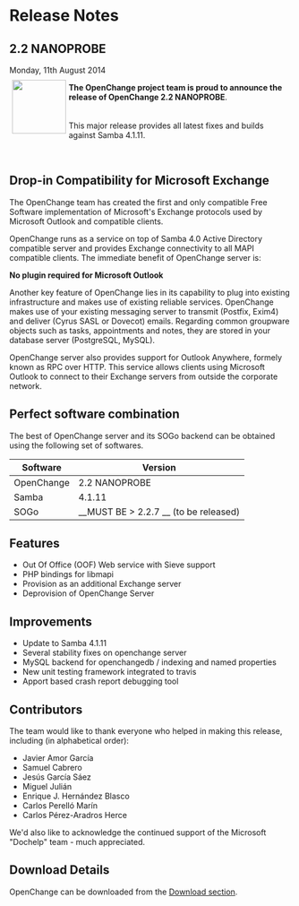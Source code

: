 # Release Notes #

<div class="news">
  <h2>2.2 NANOPROBE</h2>
  <div class="date">Monday, 11th August 2014</div>

<img border="0" width="96" height="96" style="border: 0pt none;
margin: -5px 5px 5px; float: left;" alt=""
src="/images/openchange_logo_v2.png" />

**The OpenChange project team is proud to announce the release of
OpenChange 2.2 NANOPROBE**.  
<br/><br/> 
This major release provides all latest fixes and builds against
Samba 4.1.11.

<br>

## Drop-in Compatibility for Microsoft Exchange ##

The OpenChange team has created the first and only compatible Free
Software implementation of Microsoft's Exchange protocols used by
Microsoft Outlook and compatible clients.

OpenChange runs as a service on top of Samba 4.0 Active Directory
compatible server and provides Exchange connectivity to all MAPI
compatible clients. The immediate benefit of OpenChange server is:

**No plugin required for Microsoft Outlook**

Another key feature of OpenChange lies in its capability to plug into
existing infrastructure and makes use of existing reliable
services. OpenChange makes use of your existing messaging server to
transmit (Postfix, Exim4) and deliver (Cyrus SASL or Dovecot)
emails. Regarding common groupware objects such as tasks, appointments
and notes, they are stored in your database server (PostgreSQL,
MySQL).

OpenChange server also provides support for Outlook Anywhere, formely
known as RPC over HTTP. This service allows clients using Microsoft
Outlook to connect to their Exchange servers from outside the corporate
network.

## Perfect software combination ##

The best of OpenChange server and its SOGo backend can be obtained
using the following set of softwares.

Software   | Version
---------- | -------
OpenChange | 2.2 NANOPROBE
Samba      | 4.1.11
SOGo       | __MUST BE > 2.2.7 __ (to be released)

## Features ##

- Out Of Office (OOF) Web service with Sieve support
- PHP bindings for libmapi
- Provision as an additional Exchange server
- Deprovision of OpenChange Server

## Improvements ##

- Update to Samba 4.1.11
- Several stability fixes on openchange server
- MySQL backend for openchangedb / indexing and named properties
- New unit testing framework integrated to travis
- Apport based crash report debugging tool

## Contributors ##

The team would like to thank everyone who helped in making this release,
including (in alphabetical order):

- Javier Amor García
- Samuel Cabrero
- Jesús García Sáez
- Miguel Julián
- Enrique J. Hernández Blasco
- Carlos Perelló Marín
- Carlos Pérez-Aradros Herce


We'd also like to acknowledge the continued support of the Microsoft
"Dochelp" team - much appreciated.


## Download Details ##

OpenChange can be downloaded from the [Download section](/download/index.html).


</div>